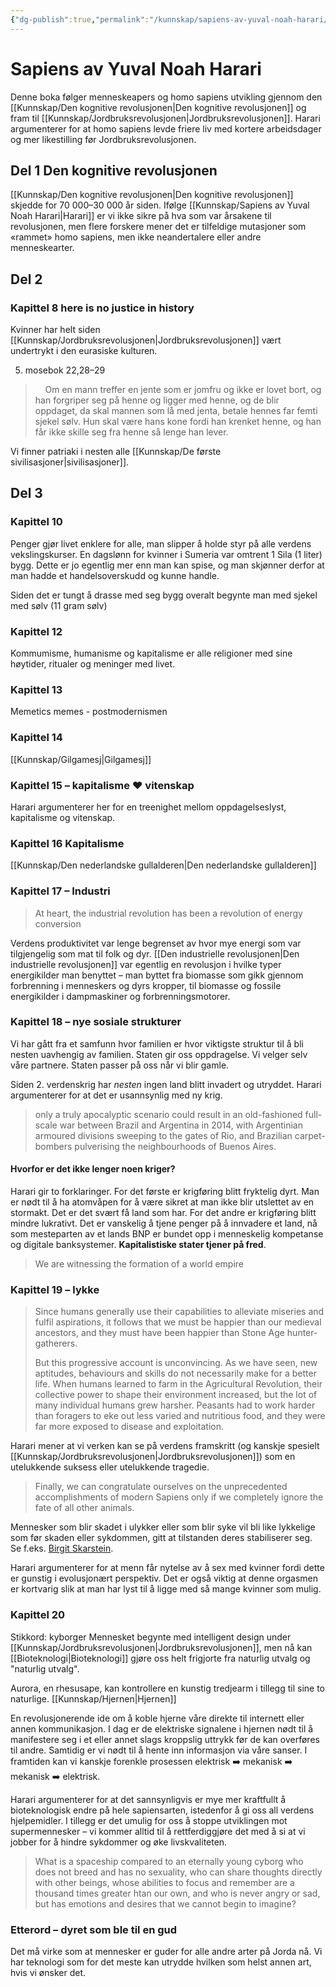 ```yaml
---
{"dg-publish":true,"permalink":"/kunnskap/sapiens-av-yuval-noah-harari/","tags":["historie","bok"]}
---
```


# Sapiens av Yuval Noah Harari

Denne boka følger menneskeapers og homo sapiens utvikling gjennom den [[Kunnskap/Den kognitive revolusjonen\|Den kognitive revolusjonen]] og fram til [[Kunnskap/Jordbruksrevolusjonen\|Jordbruksrevolusjonen]].
Harari argumenterer for at homo sapiens levde friere liv med kortere arbeidsdager og mer likestilling før Jordbruksrevolusjonen. 

## Del 1 Den kognitive revolusjonen
[[Kunnskap/Den kognitive revolusjonen\|Den kognitive revolusjonen]] skjedde for 70 000–30 000 år siden. Ifølge [[Kunnskap/Sapiens av Yuval Noah Harari\|Harari]] er vi ikke sikre på hva som var årsakene til revolusjonen, men flere forskere mener det er tilfeldige mutasjoner som «rammet» homo sapiens, men ikke neandertalere eller andre menneskearter.

## Del 2

### Kapittel 8 here is no justice in history
Kvinner har helt siden [[Kunnskap/Jordbruksrevolusjonen\|Jordbruksrevolusjonen]] vært undertrykt i den eurasiske kulturen. 

5. mosebok 22,28–29
>     Om en mann treffer en jente som er jomfru og ikke er lovet bort, og han forgriper seg på henne og ligger med henne, og de blir oppdaget, da skal mannen som lå med jenta, betale hennes far femti sjekel sølv. Hun skal være hans kone fordi han krenket henne, og han får ikke skille seg fra henne så lenge han lever.

Vi finner patriaki i nesten alle [[Kunnskap/De første sivilisasjoner\|sivilisasjoner]]. 

## Del 3
### Kapittel 10
Penger gjør livet enklere for alle, man slipper å holde styr på alle verdens vekslingskurser. 
En dagslønn for kvinner i Sumeria var omtrent 1 Sila (1 liter) bygg. Dette er jo egentlig mer enn man kan spise, og man skjønner derfor at man hadde et handelsoverskudd og kunne handle.

Siden det er tungt å drasse med seg bygg overalt begynte man med sjekel med sølv (11 gram sølv)

### Kapittel 12
Kommumisme, humanisme og kapitalisme er alle religioner med sine høytider, ritualer og meninger med livet.

### Kapittel 13
Memetics memes - postmodernismen 

### Kapittel 14
[[Kunnskap/Gilgamesj\|Gilgamesj]] 

### Kapittel 15 – kapitalisme ❤️ vitenskap
Harari argumenterer her for en treenighet mellom oppdagelseslyst, kapitalisme og vitenskap. 
<style> .container {font-family: sans-serif; text-align: center;} .button-wrapper button {z-index: 1;height: 40px; width: 100px; margin: 10px;padding: 5px;} .excalidraw .App-menu_top .buttonList { display: flex;} .excalidraw-wrapper { height: 800px; margin: 50px; position: relative;} :root[dir="ltr"] .excalidraw .layer-ui__wrapper .zen-mode-transition.App-menu_bottom--transition-left {transform: none;} </style><script src="https://unpkg.com/react@17/umd/react.production.min.js"></script><script src="https://unpkg.com/react-dom@17/umd/react-dom.production.min.js"></script><script type="text/javascript" src="https://unpkg.com/@excalidraw/excalidraw@0/dist/excalidraw.production.min.js"></script><div id="harari_sapiens_kapitalisme_vitenskap_og_oppdagelseslystexcalidraw.md1"></div><script>(function(){const InitialData={"type":"excalidraw","version":2,"source":"https://excalidraw.com","elements":[{"id":"w3cwKusXXmI9kJCuYgYap","type":"line","x":-156.7726888695227,"y":12.909581768650987,"width":181.0453777390456,"height":164.18083646269804,"angle":6.115816056064698,"strokeColor":"#000000","backgroundColor":"transparent","fillStyle":"hachure","strokeWidth":1,"strokeStyle":"solid","roughness":0,"opacity":100,"groupIds":[],"strokeSharpness":"sharp","seed":1681703496,"version":177,"versionNonce":1288477768,"isDeleted":false,"boundElements":null,"updated":1662825157115,"link":null,"locked":false,"points":[[0,0],[0,0],[108,-138],[181.0453777390456,26.180836462698032],[0,0]],"lastCommittedPoint":[-3,4],"startBinding":null,"endBinding":null,"startArrowhead":null,"endArrowhead":null},{"id":"frtQhVvP","type":"text","x":-113.75,"y":45.5,"width":110,"height":27,"angle":0,"strokeColor":"#000000","backgroundColor":"transparent","fillStyle":"hachure","strokeWidth":1,"strokeStyle":"solid","roughness":0,"opacity":100,"groupIds":[],"strokeSharpness":"sharp","seed":1769370680,"version":39,"versionNonce":2068092744,"isDeleted":false,"boundElements":null,"updated":1662825169601,"link":null,"locked":false,"text":"Kapitalisme","rawText":"Kapitalisme","fontSize":20,"fontFamily":1,"textAlign":"left","verticalAlign":"top","baseline":18,"containerId":null,"originalText":"Kapitalisme"},{"id":"jJy79x2g","type":"text","x":-42.75,"y":-81.5,"width":91,"height":27,"angle":1.1108940186339264,"strokeColor":"#000000","backgroundColor":"transparent","fillStyle":"hachure","strokeWidth":1,"strokeStyle":"solid","roughness":0,"opacity":100,"groupIds":[],"strokeSharpness":"sharp","seed":2104321352,"version":70,"versionNonce":1256863544,"isDeleted":false,"boundElements":null,"updated":1662825177001,"link":null,"locked":false,"text":"Vitenskap","rawText":"Vitenskap","fontSize":20,"fontFamily":1,"textAlign":"left","verticalAlign":"top","baseline":18,"containerId":null,"originalText":"Vitenskap"},{"id":"7BVcFhZr","type":"text","x":-184.75,"y":-83.5,"width":117,"height":27,"angle":5.280675829047233,"strokeColor":"#000000","backgroundColor":"transparent","fillStyle":"hachure","strokeWidth":1,"strokeStyle":"solid","roughness":0,"opacity":100,"groupIds":[],"strokeSharpness":"sharp","seed":711362120,"version":106,"versionNonce":577290552,"isDeleted":false,"boundElements":null,"updated":1662825193520,"link":null,"locked":false,"text":"Oppdagelser","rawText":"Oppdagelser","fontSize":20,"fontFamily":1,"textAlign":"left","verticalAlign":"top","baseline":18,"containerId":null,"originalText":"Oppdagelser"},{"id":"bHwC1OoDRE_EFm2pyveP_","type":"line","x":-150.75,"y":43.5,"width":106,"height":171,"angle":0,"strokeColor":"#000000","backgroundColor":"transparent","fillStyle":"hachure","strokeWidth":1,"strokeStyle":"solid","roughness":1,"opacity":100,"groupIds":[],"strokeSharpness":"round","seed":1560448056,"version":64,"versionNonce":1264563784,"isDeleted":true,"boundElements":null,"updated":1662825122233,"link":null,"locked":false,"points":[[0,0],[106,-171]],"lastCommittedPoint":null,"startBinding":null,"endBinding":null,"startArrowhead":null,"endArrowhead":null},{"id":"7dG0ilTHusDXj9B9fLfTw","type":"line","x":-122.75,"y":8.5,"width":169,"height":137,"angle":0,"strokeColor":"#000000","backgroundColor":"transparent","fillStyle":"hachure","strokeWidth":1,"strokeStyle":"solid","roughness":1,"opacity":100,"groupIds":[],"strokeSharpness":"round","seed":809043272,"version":26,"versionNonce":1683206712,"isDeleted":true,"boundElements":null,"updated":1662825122233,"link":null,"locked":false,"points":[[0,0],[-2,0],[90,-129],[165,2],[-4,8],[92,-121]],"lastCommittedPoint":[-4,8],"startBinding":null,"endBinding":null,"startArrowhead":null,"endArrowhead":null},{"id":"BJYcVO-VgRgzkWDFFuSSX","type":"line","x":-140.75,"y":11.5,"width":121,"height":133,"angle":0,"strokeColor":"#000000","backgroundColor":"transparent","fillStyle":"hachure","strokeWidth":1,"strokeStyle":"solid","roughness":1,"opacity":100,"groupIds":[],"strokeSharpness":"round","seed":1755072056,"version":20,"versionNonce":27372872,"isDeleted":true,"boundElements":null,"updated":1662825122233,"link":null,"locked":false,"points":[[0,0],[0,2]],"lastCommittedPoint":[0,2],"startBinding":null,"endBinding":null,"startArrowhead":null,"endArrowhead":null}],"appState":{"theme":"light","viewBackgroundColor":"#ffffff","currentItemStrokeColor":"#000000","currentItemBackgroundColor":"transparent","currentItemFillStyle":"hachure","currentItemStrokeWidth":1,"currentItemStrokeStyle":"solid","currentItemRoughness":0,"currentItemOpacity":100,"currentItemFontFamily":1,"currentItemFontSize":20,"currentItemTextAlign":"left","currentItemStrokeSharpness":"sharp","currentItemStartArrowhead":null,"currentItemEndArrowhead":"arrow","currentItemLinearStrokeSharpness":"sharp","gridSize":null,"colorPalette":{}},"files":{}};InitialData.scrollToContent=true;App=()=>{const e=React.useRef(null),t=React.useRef(null),[n,i]=React.useState({width:void 0,height:void 0});return React.useEffect(()=>{i({width:t.current.getBoundingClientRect().width,height:t.current.getBoundingClientRect().height});const e=()=>{i({width:t.current.getBoundingClientRect().width,height:t.current.getBoundingClientRect().height})};return window.addEventListener("resize",e),()=>window.removeEventListener("resize",e)},[t]),React.createElement(React.Fragment,null,React.createElement("div",{className:"excalidraw-wrapper",ref:t},React.createElement(ExcalidrawLib.Excalidraw,{ref:e,width:n.width,height:n.height,initialData:InitialData,viewModeEnabled:!0,zenModeEnabled:!0,gridModeEnabled:!1})))},excalidrawWrapper=document.getElementById("harari_sapiens_kapitalisme_vitenskap_og_oppdagelseslystexcalidraw.md1");ReactDOM.render(React.createElement(App),excalidrawWrapper);})();</script>
### Kapittel 16 Kapitalisme
[[Kunnskap/Den nederlandske gullalderen\|Den nederlandske gullalderen]]

### Kapittel 17 – Industri
> At heart, the industrial revolution has been a revolution of energy conversion

Verdens produktivitet var lenge begrenset av hvor mye energi som var tilgjengelig som mat til folk og dyr. [[Den industrielle revolusjonen\|Den industrielle revolusjonen]] var egentlig en revolusjon i hvilke typer energikilder man benyttet – man byttet fra biomasse som gikk gjennom forbrenning i menneskers og dyrs kropper, til biomasse og fossile energikilder i dampmaskiner og forbrenningsmotorer.

### Kapittel 18 – nye sosiale strukturer
Vi har gått fra et samfunn hvor familien er hvor viktigste struktur til å bli nesten uavhengig av familien. Staten gir oss oppdragelse. Vi velger selv våre partnere. Staten passer på oss når vi blir gamle.

Siden 2. verdenskrig har *nesten* ingen land blitt invadert og utryddet. Harari argumenterer for at det er usannsynlig med ny krig.

> only a truly apocalyptic scenario could result in an old-fashioned full-scale war between Brazil and Argentina in 2014, with Argentinian armoured divisions sweeping to the gates of Rio, and Brazilian carpet-bombers pulverising the neighbourhoods of Buenos Aires.

#### Hvorfor er det ikke lenger noen kriger?
Harari gir to forklaringer. For det første er krigføring blitt fryktelig dyrt. Man er nødt til å ha atomvåpen for å være sikret at man ikke blir utslettet av en stormakt. Det er det svært få land som har. For det andre er krigføring blitt mindre lukrativt. Det er vanskelig å tjene penger på å innvadere et land, nå som mesteparten av et lands BNP er bundet opp i menneskelig kompetanse og digitale banksystemer. **Kapitalistiske stater tjener på fred**.

> We are witnessing the formation of a world empire

### Kapittel 19 – lykke
> Since humans generally use their capabilities to alleviate miseries and fulfil aspirations, it follows that we must be happier than our medieval ancestors, and they must have been happier than Stone Age hunter-gatherers. 
> 
> But this progressive account is unconvincing. As we have seen, new aptitudes, behaviours and skills do not necessarily make for a better life. When humans learned to farm in the Agricultural Revolution, their collective power to shape their environment increased, but the lot of many individual humans grew harsher. Peasants had to work harder than foragers to eke out less varied and nutritious food, and they were far more exposed to disease and exploitation.

Harari mener at vi verken kan se på verdens framskritt (og kanskje spesielt [[Kunnskap/Jordbruksrevolusjonen\|Jordbruksrevolusjonen]]) som en utelukkende suksess eller utelukkende tragedie. 

> Finally, we can congratulate ourselves on the unprecedented accomplishments of modern Sapiens only if we completely ignore the fate of all other animals.

Mennesker som blir skadet i ulykker eller som blir syke vil bli like lykkelige som før skaden eller sykdommen, gitt at tilstanden deres stabiliserer seg. Se f.eks. 
[Birgit Skarstein](https://en.wikipedia.org/wiki/Birgit%20Skarstein).  

Harari argumenterer for at menn får nytelse av å sex med kvinner fordi dette er gunstig i evolusjonært perspektiv. Det er også viktig at denne orgasmen er kortvarig slik at man har lyst til å ligge med så mange kvinner som mulig.

### Kapittel 20
Stikkord: kyborger
Mennesket begynte med intelligent design under [[Kunnskap/Jordbruksrevolusjonen\|Jordbruksrevolusjonen]], men nå kan [[Bioteknologi\|Bioteknologi]] gjøre oss helt frigjorte fra naturlig utvalg og "naturlig utvalg".

Aurora, en rhesusape, kan kontrollere en kunstig tredjearm i tillegg til sine to naturlige. [[Kunnskap/Hjernen\|Hjernen]]

En revolusjonerende ide om å koble hjerne våre direkte til internett eller annen kommunikasjon. I dag er de elektriske signalene i hjernen nødt til å manifestere seg i et eller annet slags kroppslig uttrykk før de kan overføres til andre. Samtidig er vi nødt til å hente inn informasjon via våre sanser. I framtiden kan vi kanskje forenkle prosessen elektrisk ➡️ mekanisk ➡️ mekanisk ➡️ elektrisk.

Harari argumenterer for at det sannsynligvis er mye mer kraftfullt å bioteknologisk endre på hele sapiensarten, istedenfor å gi oss all verdens hjelpemidler. I tillegg er det umulig for oss å stoppe utviklingen mot supermennesker – vi kommer alltid til å rettferdiggjøre det med å si at vi jobber for å hindre sykdommer og øke livskvaliteten.

> What is a spaceship compared to an eternally young cyborg who does not breed and has no sexuality, who can share thoughts directly with other beings, whose abilities to focus and remember are a thousand times greater htan our own, and who is never angry or sad, but has emotions and desires that we cannot begin to imagine?

### Etterord – dyret som ble til en gud
Det må virke som at mennesker er guder for alle andre arter på Jorda nå. Vi har teknologi som for det meste kan utrydde hvilken som helst annen art, hvis vi ønsker det.
